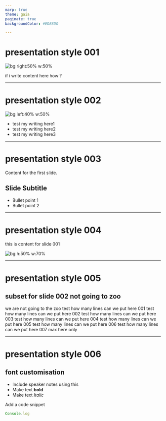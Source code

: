 ```yaml
---
marp: true
theme: gaia
paginate: true
backgroundColor: #EDE8DO

---
```

# presentation style 001
![bg right:50% w:50%](https://marp.app/assets/marp.svg)
<!--Explanation:

    bg: Specifies that the image should be treated as a background image.
    right:50%: Positions the image on the right side of the slide, taking up 50% of the width.
    w:50%: Sets the width of the image to 50% of the slide's width.-->

if i write content here how ?

---
# presentation style 002
![bg left:40% w:50%](https://marp.app/assets/marp.svg)
- test my writing here1
- test my writing here2
- test my writing here3

---
<!-- start of marp syntax -->
# presentation style 003
Content for the first slide.

## Slide Subtitle
- Bullet point 1
- Bullet point 2
<!-- end of marp syntax -->
---

# presentation style 004

this is content for slide 001 

![bg h:50% w:70%](https://marp.app/assets/marp.svg) 

---

# presentation style 005 
## subset for slide 002 not going to zoo

we are not going to the zoo
test how many lines can we put here 001
test how many lines can we put here 002
test how many lines can we put here 003
test how many lines can we put here 004
test how many lines can we put here 005
test how many lines can we put here 006
test how many lines can we put here 007 max here only 

---

# presentation style 006
## font customisation

- Include speaker notes using this <!-- and -->
- Make text **bold**
- Make text _Italic_

Add a code snippet 

```js 
Console.log
```
